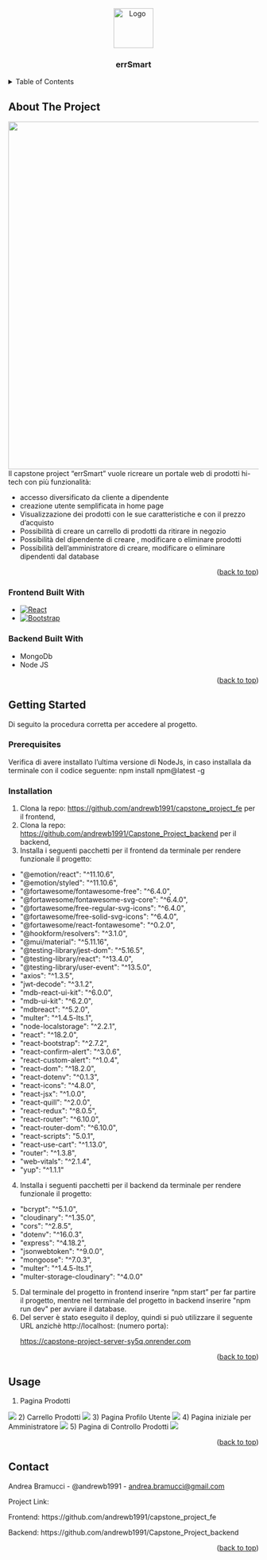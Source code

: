 <a name="readme-top"></a>
<br />
<div align="center">
  <a href="https://res.cloudinary.com/dpb7beo1e/image/upload/v1681832196/white_logo_color_background_qii5ot.jpg">
    <img src="https://res.cloudinary.com/dpb7beo1e/image/upload/v1681832196/white_logo_color_background_qii5ot.jpg" alt="Logo" width="80" height="80">
  </a>

  <h3 align="center">errSmart</h3>

</div>



<!-- TABLE OF CONTENTS -->
<details>
  <summary>Table of Contents</summary>
  <ol>
    <li>
      <a href="#about-the-project">About The Project</a>
      <ul>
        <li><a href="#built-with">Built With</a></li>
      </ul>
    </li>
    <li>
      <a href="#getting-started">Getting Started</a>
      <ul>
        <li><a href="#prerequisites">Prerequisites</a></li>
        <li><a href="#installation">Installation</a></li>
      </ul>
    </li>
    <li><a href="#usage">Usage</a></li>
    <li><a href="#contact">Contact</a></li>
  </ol>
</details>

## About The Project

<img src="https://res.cloudinary.com/dpb7beo1e/image/upload/v1682611170/first_zhi96j.png" width="1400" height="700">
Il capstone project “errSmart” vuole ricreare un portale web di prodotti hi-tech con più funzionalità:

- accesso diversificato da cliente a dipendente 
- creazione utente semplificata in home page
- Visualizzazione dei prodotti con le sue caratteristiche e con il prezzo d’acquisto 
- Possibilità di creare un carrello di prodotti da ritirare in negozio
- Possibilità del dipendente di creare , modificare o eliminare prodotti
- Possibilità dell’amministratore di creare, modificare o eliminare dipendenti dal database

<p align="right">(<a href="#readme-top">back to top</a>)</p>



### Frontend Built With
* [![React][React.js]][React-url]
* [![Bootstrap][Bootstrap.com]][Bootstrap-url]


### Backend Built With
- MongoDb
- Node JS
<p align="right">(<a href="#readme-top">back to top</a>)</p>



<!-- GETTING STARTED -->
## Getting Started

Di seguito la procedura corretta per accedere al progetto.

### Prerequisites

Verifica di avere installato l’ultima versione di NodeJs, in caso installala da terminale con il codice seguente:  npm install npm@latest -g

### Installation

1. Clona la repo: https://github.com/andrewb1991/capstone_project_fe per il frontend,
2. Clona la repo: https://github.com/andrewb1991/Capstone_Project_backend per il backend,
3. Installa i seguenti pacchetti per il frontend da terminale per rendere funzionale il progetto: 
<ul>
<li>    "@emotion/react": "^11.10.6",
</li>
<li>    "@emotion/styled": "^11.10.6",
</li>
<li>    "@fortawesome/fontawesome-free": "^6.4.0",
</li>
<li>    "@fortawesome/fontawesome-svg-core": "^6.4.0",
</li>
<li>    "@fortawesome/free-regular-svg-icons": "^6.4.0",
</li>
<li>    "@fortawesome/free-solid-svg-icons": "^6.4.0",
</li>
<li>    "@fortawesome/react-fontawesome": "^0.2.0",
</li>
<li>    "@hookform/resolvers": "^3.1.0",
</li>
<li>    "@mui/material": "^5.11.16",
</li>
<li>    "@testing-library/jest-dom": "^5.16.5",
</li>
<li>    "@testing-library/react": "^13.4.0",
</li>
<li>    "@testing-library/user-event": "^13.5.0",
</li>
<li>    "axios": "^1.3.5",
</li>
<li>    "jwt-decode": "^3.1.2",
</li>
<li>    "mdb-react-ui-kit": "^6.0.0",
</li>
<li>    "mdb-ui-kit": "^6.2.0",
</li>
<li>    "mdbreact": "^5.2.0",
</li>
<li>    "multer": "^1.4.5-lts.1",
</li>
<li>    "node-localstorage": "^2.2.1",
</li>
<li>    "react": "^18.2.0",
</li>
<li>    "react-bootstrap": "^2.7.2",
</li>
<li>    "react-confirm-alert": "^3.0.6",
</li>
<li>    "react-custom-alert": "^1.0.4",
</li>
<li>    "react-dom": "^18.2.0",
</li>
<li>    "react-dotenv": "^0.1.3",
</li>
<li>    "react-icons": "^4.8.0",
</li>
<li>    "react-jsx": "^1.0.0",
</li>
<li>    "react-quill": "^2.0.0",
</li>
<li>    "react-redux": "^8.0.5",
</li>
<li>    "react-router": "^6.10.0",
</li>
<li>    "react-router-dom": "^6.10.0",
</li>
<li>    "react-scripts": "5.0.1",
</li>
<li>    "react-use-cart": "^1.13.0",
</li>
<li>    "router": "^1.3.8",
</li>
<li>    "web-vitals": "^2.1.4",
</li>
<li>    "yup": "^1.1.1"
</li>
</ul>

4.  Installa i seguenti pacchetti per il backend da terminale per rendere funzionale il progetto: 
<ul>
<li>"bcrypt": "^5.1.0",
</li>
<li>    "cloudinary": "^1.35.0",
</li>
<li>    "cors": "^2.8.5",
</li>
<li>    "dotenv": "^16.0.3",
</li>
<li>    "express": "^4.18.2",
</li>
<li>    "jsonwebtoken": "^9.0.0",
</li>
<li>    "mongoose": "^7.0.3",
</li>
<li>    "multer": "^1.4.5-lts.1",
</li>
<li>    "multer-storage-cloudinary": "^4.0.0"
</li>
</ul>

5. Dal terminale del progetto in frontend inserire “npm start” per far partire il progetto, mentre nel terminale del progetto in backend inserire "npm run dev" per avviare il database.
6. Del server è stato eseguito il deploy, quindi si può utilizzare il seguente URL anzichè http://localhost: (numero porta):                    <p>https://capstone-project-server-sy5q.onrender.com</p> 

<p align="right">(<a href="#readme-top">back to top</a>)</p>



<!-- USAGE EXAMPLES -->
## Usage

1) Pagina Prodotti
<img src="./imagesforreadme/productpage.png">
2) Carrello Prodotti
<img src="./imagesforreadme/cartpage.png">
3) Pagina Profilo Utente
<img src="./imagesforreadme/profilepage.png">
4) Pagina iniziale per Amministratore
<img src="./imagesforreadme/adminprofilepage.png">
5) Pagina di Controllo Prodotti
<img src="./imagesforreadme/editproductpage.png">

<p align="right">(<a href="#readme-top">back to top</a>)</p>




## Contact
Andrea Bramucci - @andrewb1991 - andrea.bramucci@gmail.com

Project Link: 
<p>Frontend: https://github.com/andrewb1991/capstone_project_fe</p>
<p>Backend: https://github.com/andrewb1991/Capstone_Project_backend </p>




<p align="right">(<a href="#readme-top">back to top</a>)</p>



[contributors-shield]: https://img.shields.io/github/contributors/othneildrew/Best-README-Template.svg?style=for-the-badge
[contributors-url]: https://github.com/othneildrew/Best-README-Template/graphs/contributors
[forks-shield]: https://img.shields.io/github/forks/othneildrew/Best-README-Template.svg?style=for-the-badge
[forks-url]: https://github.com/othneildrew/Best-README-Template/network/members
[stars-shield]: https://img.shields.io/github/stars/othneildrew/Best-README-Template.svg?style=for-the-badge
[stars-url]: https://github.com/othneildrew/Best-README-Template/stargazers
[issues-shield]: https://img.shields.io/github/issues/othneildrew/Best-README-Template.svg?style=for-the-badge
[issues-url]: https://github.com/othneildrew/Best-README-Template/issues
[license-shield]: https://img.shields.io/github/license/othneildrew/Best-README-Template.svg?style=for-the-badge
[license-url]: https://github.com/othneildrew/Best-README-Template/blob/master/LICENSE.txt
[linkedin-shield]: https://img.shields.io/badge/-LinkedIn-black.svg?style=for-the-badge&logo=linkedin&colorB=555
[linkedin-url]: https://linkedin.com/in/othneildrew
[product-screenshot]: images/screenshot.png
[Next.js]: https://img.shields.io/badge/next.js-000000?style=for-the-badge&logo=nextdotjs&logoColor=white
[Next-url]: https://nextjs.org/
[React.js]: https://img.shields.io/badge/React-20232A?style=for-the-badge&logo=react&logoColor=61DAFB
[React-url]: https://reactjs.org/
[Vue.js]: https://img.shields.io/badge/Vue.js-35495E?style=for-the-badge&logo=vuedotjs&logoColor=4FC08D
[Vue-url]: https://vuejs.org/
[Angular.io]: https://img.shields.io/badge/Angular-DD0031?style=for-the-badge&logo=angular&logoColor=white
[Angular-url]: https://angular.io/
[Svelte.dev]: https://img.shields.io/badge/Svelte-4A4A55?style=for-the-badge&logo=svelte&logoColor=FF3E00
[Svelte-url]: https://svelte.dev/
[Laravel.com]: https://img.shields.io/badge/Laravel-FF2D20?style=for-the-badge&logo=laravel&logoColor=white
[Laravel-url]: https://laravel.com
[Bootstrap.com]: https://img.shields.io/badge/Bootstrap-563D7C?style=for-the-badge&logo=bootstrap&logoColor=white
[Bootstrap-url]: https://getbootstrap.com
[JQuery.com]: https://img.shields.io/badge/jQuery-0769AD?style=for-the-badge&logo=jquery&logoColor=white
[JQuery-url]: https://jquery.com 
